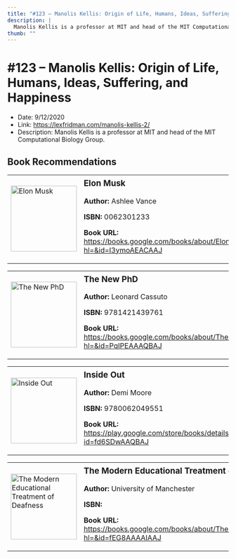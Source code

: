 ```yaml
---
title: "#123 – Manolis Kellis: Origin of Life, Humans, Ideas, Suffering, and Happiness"
description: |
  Manolis Kellis is a professor at MIT and head of the MIT Computational Biology Group."
thumb: ""
---
```


# #123 – Manolis Kellis: Origin of Life, Humans, Ideas, Suffering, and Happiness

  - Date: 9/12/2020
  - Link: https://lexfridman.com/manolis-kellis-2/
  - Description: Manolis Kellis is a professor at MIT and head of the MIT Computational Biology Group.

## Book Recommendations

<table style="border: none;"><tr style="border: none;"><td style="border: none;"><img src="https://books.google.com/books/content?id=I3ymoAEACAAJ&printsec=frontcover&img=1&zoom=1&source=gbs_api" alt="Elon Musk" width="150" style="vertical-align: top;"></td><td style="border: none; vertical-align: top;"><h3 style='margin-top: 5'>Elon Musk</h3><p><strong>Author:</strong> Ashlee Vance</p><p><strong>ISBN:</strong> 0062301233</p><p><strong>Book URL:</strong> <a href="https://books.google.com/books/about/Elon_Musk.html?hl=&id=I3ymoAEACAAJ">https://books.google.com/books/about/Elon_Musk.html?hl=&id=I3ymoAEACAAJ</a></p></td></tr></table>
<table style="border: none;"><tr style="border: none;"><td style="border: none;"><img src="https://books.google.com/books/content?id=PqIPEAAAQBAJ&printsec=frontcover&img=1&zoom=1&edge=curl&source=gbs_api" alt="The New PhD" width="150" style="vertical-align: top;"></td><td style="border: none; vertical-align: top;"><h3 style='margin-top: 5'>The New PhD</h3><p><strong>Author:</strong> Leonard Cassuto</p><p><strong>ISBN:</strong> 9781421439761</p><p><strong>Book URL:</strong> <a href="https://books.google.com/books/about/The_New_PhD.html?hl=&id=PqIPEAAAQBAJ">https://books.google.com/books/about/The_New_PhD.html?hl=&id=PqIPEAAAQBAJ</a></p></td></tr></table>
<table style="border: none;"><tr style="border: none;"><td style="border: none;"><img src="https://books.google.com/books/content?id=fd6SDwAAQBAJ&printsec=frontcover&img=1&zoom=1&edge=curl&source=gbs_api" alt="Inside Out" width="150" style="vertical-align: top;"></td><td style="border: none; vertical-align: top;"><h3 style='margin-top: 5'>Inside Out</h3><p><strong>Author:</strong> Demi Moore</p><p><strong>ISBN:</strong> 9780062049551</p><p><strong>Book URL:</strong> <a href="https://play.google.com/store/books/details?id=fd6SDwAAQBAJ">https://play.google.com/store/books/details?id=fd6SDwAAQBAJ</a></p></td></tr></table>
<table style="border: none;"><tr style="border: none;"><td style="border: none;"><img src="https://books.google.com/books/content?id=fEG8AAAAIAAJ&printsec=frontcover&img=1&zoom=1&edge=curl&source=gbs_api" alt="The Modern Educational Treatment of Deafness" width="150" style="vertical-align: top;"></td><td style="border: none; vertical-align: top;"><h3 style='margin-top: 5'>The Modern Educational Treatment of Deafness</h3><p><strong>Author:</strong> University of Manchester</p><p><strong>ISBN:</strong> </p><p><strong>Book URL:</strong> <a href="https://books.google.com/books/about/The_Modern_Educational_Treatment_of_Deaf.html?hl=&id=fEG8AAAAIAAJ">https://books.google.com/books/about/The_Modern_Educational_Treatment_of_Deaf.html?hl=&id=fEG8AAAAIAAJ</a></p></td></tr></table>
